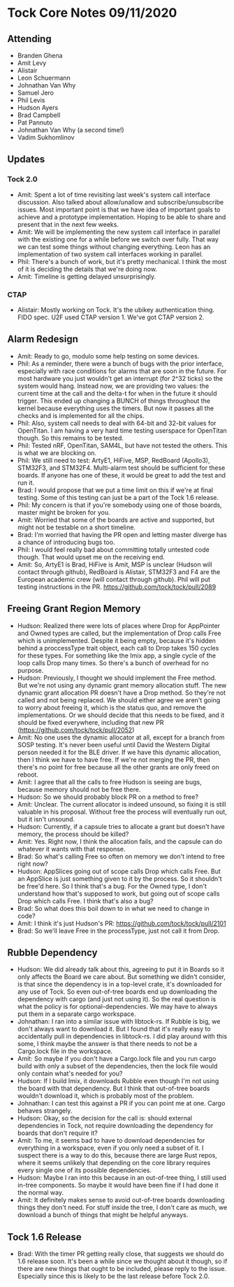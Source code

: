# Tock Core Notes 09/11/2020

## Attending
 * Branden Ghena
 * Amit Levy
 * Alistair
 * Leon Schuermann
 * Johnathan Van Why
 * Samuel Jero
 * Phil Levis
 * Hudson Ayers
 * Brad Campbell
 * Pat Pannuto
 * Johnathan Van Why (a second time!)
 * Vadim Sukhomlinov
 
## Updates
### Tock 2.0
 * Amit: Spent a lot of time revisiting last week's system call interface discussion. Also talked about allow/unallow and subscribe/unsubscribe issues. Most important point is that we have idea of important goals to achieve and a prototype implementation. Hoping to be able to share and present that in the next few weeks.
 * Amit: We will be implementing the new system call interface in parallel with the existing one for a while before we switch over fully. That way we can test some things without changing everything. Leon has an implementation of two system call interfaces working in parallel.
  * Phil: There's a bunch of work, but it's pretty mechanical. I think the most of it is deciding the details that we're doing now.
 * Amit: Timeline is getting delayed unsurprisingly.
### CTAP
 * Alistair: Mostly working on Tock. It's the ubikey authentication thing. FIDO spec. U2F used CTAP version 1. We've got CTAP version 2.

## Alarm Redesign
 * Amit: Ready to go, modulo some help testing on some devices.
 * Phil: As a reminder, there were a bunch of bugs with the prior interface, especially with race conditions for alarms that are soon in the future. For most hardware you just wouldn't get an interrupt (for 2^32 ticks) so the system would hang. Instead now, we are providing two values: the current time at the call and the delta-t for when in the future it should trigger. This ended up changing a BUNCH of things throughout the kernel because everything uses the timers. But now it passes all the checks and is implemented for all the chips.
 * Phil: Also, system call needs to deal with 64-bit and 32-bit values for OpenTitan. I am having a very hard time testing userspace for OpenTitan though. So this remains to be tested.
 * Phil: Tested nRF, OpenTitan, SAM4L, but have not tested the others. This is what we are blocking on.
 * Phil: We still need to test: ArtyE1, HiFive, MSP, RedBoard (Apollo3), STM32F3, and STM32F4. Multi-alarm test should be sufficient for these boards. If anyone has one of these, it would be great to add the test and run it.
 * Brad: I would propose that we put a time limit on this if we're at final testing. Some of this testing can just be a part of the Tock 1.6 release.
 * Phil: My concern is that if you're somebody using one of those boards, master might be broken for you.
 * Amit: Worried that some of the boards are active and supported, but might not be testable on a short timeline.
 * Brad: I'm worried that having the PR open and letting master diverge has a chance of introducing bugs too.
 * Phil: I would feel really bad about committing totally untested code though. That would upset me on the receiving end.
 * Amit: So, ArtyE1 is Brad, HiFive is Amit, MSP is unclear (Hudson will contact through github), RedBoard is Alistair, STM32F3 and F4 are the European academic crew (will contact through github). Phil will put testing instructions in the PR. https://github.com/tock/tock/pull/2089

## Freeing Grant Region Memory
 * Hudson: Realized there were lots of places where Drop for AppPointer and Owned types are called, but the implementation of Drop calls Free which is unimplemented. Despite it being empty, because it's hidden behind a proccessType trait object, each call to Drop takes 150 cycles for these types. For something like the Imix app, a single cycle of the loop calls Drop many times. So there's a bunch of overhead for no purpose.
 * Hudson: Previously, I thought we should implement the Free method. But we're not using any dynamic grant memory allocation stuff. The new dynamic grant allocation PR doesn't have a Drop method. So they're not called and not being replaced. We should either agree we aren't going to worry about freeing it, which is the status quo, and remove the implementations. Or we should decide that this needs to be fixed, and it should be fixed everywhere, including that new PR (https://github.com/tock/tock/pull/2052)
 * Amit: No one uses the dynamic allocator at all, except for a branch from SOSP testing. It's never been useful until David the Western Digital person needed it for the BLE driver. If we have this dynamic allocation, then I think we have to have free. If we're not merging the PR, then there's no point for free because all the other grants are only freed on reboot.
 * Amit: I agree that all the calls to free Hudson is seeing are bugs, because memory should not be free there.
 * Hudson: So we should probably block PR on a method to free?
 * Amit: Unclear. The current allocator is indeed unsound, so fixing it is still valuable in his proposal. Without free the process will eventually run out, but it isn't unsound.
 * Hudson: Currently, if a capsule tries to allocate a grant but doesn't have memory, the process should be killed?
 * Amit: Yes. Right now, I think the allocation fails, and the capsule can do whatever it wants with that response.
 * Brad: So what's calling Free so often on memory we don't intend to free right now?
 * Hudson: AppSlices going out of scope calls Drop which calls Free. But an AppSlice is just something given to it by the process. So it shouldn't be free'd here. So I think that's a bug. For the Owned type, I don't understand how that's supposed to work, but going out of scope calls Drop which calls Free. I think that's also a bug?
 * Brad: So what does this boil down to in what we need to change in code?
 * Amit: I think it's just Hudson's PR: https://github.com/tock/tock/pull/2101
 * Brad: So we'll leave Free in the processType, just not call it from Drop.
 
 ## Rubble Dependency
 * Hudson: We did already talk about this, agreeing to put it in Boards so it only affects the Board we care about. But something we didn't consider, is that since the dependency is in a top-level crate, it's downloaded for any use of Tock. So even out-of-tree boards end up downloading the dependency with cargo (and just not using it). So the real question is what the policy is for optional-dependencies. We may have to always put them in a separate cargo workspace.
 * Johnathan: I ran into a similar issue with libtock-rs. If Rubble is big, we don't always want to download it. But I found that it's really easy to accidentally pull in dependencies in libtock-rs. I did play around with this some, I think maybe the answer is that there needs to not be a Cargo.lock file in the workspace.
 * Amit: So maybe if you don't have a Cargo.lock file and you run cargo build with only a subset of the dependencies, then the lock file would only contain what's needed for you?
 * Hudson: If I build Imix, it downloads Rubble even though I'm not using the board with that dependency. But I think that out-of-tree boards wouldn't download it, which is probably most of the problem.
 * Johnathan: I can test this against a PR if you can point me at one. Cargo behaves strangely.
 * Hudson: Okay, so the decision for the call is: should external dependencies in Tock, not require downloading the dependency for boards that don't require it?
 * Amit: To me, it seems bad to have to download dependencies for everything in a workspace, even if you only need a subset of it. I suspect there is a way to do this, because there are large Rust repos, where it seems unlikely that depending on the core library requires every single one of its possible dependencies.
 * Hudson: Maybe I ran into this because in an out-of-tree thing, I still used in-tree components. So maybe it would have been fine if I had done it the normal way.
 * Amit: It definitely makes sense to avoid out-of-tree boards downloading things they don't need. For stuff inside the tree, I don't care as much, we download a bunch of things that might be helpful anyways.

## Tock 1.6 Release
 * Brad: With the timer PR getting really close, that suggests we should do 1.6 release soon. It's been a while since we thought about it though, so if there are new things that ought to be included, please reply to the issue. Especially since this is likely to be the last release before Tock 2.0.
